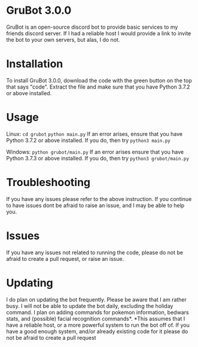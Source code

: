 # GruBot 3.0.0
GruBot is an open-source discord bot to provide basic services to my friends discord server. If I had a reliable host I would provide a link to invite the bot to your own servers, but alas, I do not. 

# Installation
To install GruBot 3.0.0, download the code with the green button on the top that says "code". Extract the file and make sure that you have Python 3.7.2 or above installed. 

# Usage
Linux:
`cd grubot`
`python main.py`
If an error arises, ensure that you have Python 3.7.2 or above installed. If you do, then try
`python3 main.py`

Windows:
`python grubot/main.py`
If an error arises ensure that you have Python 3.7.3 or above installed. If you do, then try
`python3 grubot/main.py`

# Troubleshooting
If you have any issues please refer to the above instruction. If you continue to have issues dont be afraid to raise an issue, and I may be able to help you. 

# Issues
If you have any issues not related to running the code, please do not be afraid to create a pull request, or raise an issue. 

# Updating
I do plan on updating the bot frequently. Please be aware that I am rather busy. I will not be able to update the bot daily, excluding the holiday command. I plan on adding commands for pokemon information, bedwars stats, and (possible) facial recognition commands*.
*This assumes that I have a reliable host, or a more powerful system to run the bot off of. If you have a good enough system, and/or already existing code for it please do not be afraid to create a pull request
